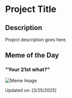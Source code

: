 # Project Title

## Description

Project description goes here.

## Meme of the Day

### "Your 21st what?"
![Meme Image](https://i.redd.it/yzhbelrqyiqe1.png)

Updated on: [3/25/2025]